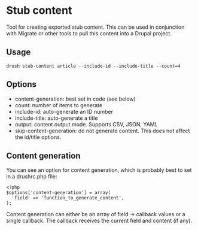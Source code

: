 # Stub content

Tool for creating exported stub content. This can be used in conjunction with Migrate or other tools to pull this content into a Drupal project.

## Usage

    drush stub-content article --include-id --include-title --count=4

## Options

- content-generation: best set in code (see below)
- count: number of items to generate
- include-id: auto-generate an ID number
- include-title: auto-generate a title
- output: content output mode. Supports CSV, JSON, YAML
- skip-content-generation: do not generate content. This does not affect the id/title options.

## Content generation

You can see an option for content generation, which is probably best to set in a drushrc.php file:

    <?php
    $options['content-generation'] = array(
      'field' => 'function_to_generate_content',
    );

Content generation can either be an array of field -> callback values or a single callback. The callback receives the current field and content (if any).
